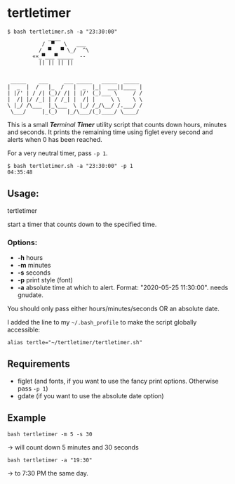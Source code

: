 # tertletimer

```
$ bash tertletimer.sh -a "23:30:00"
             ____
           /  ▀   \   ___
          /  ▀   ▀ \_/  ^\
        ««_▀___▀_____  --
          || || || ||


 _____    ___     ___ _____   _____  _____ 
|  _  |  /   |_  /   |  _  |_|  ___||____ |
| |/' | / /| (_)/ /| | |/' (_)___ \     / /
|  /| |/ /_| | / /_| |  /| |     \ \    \ \
\ |_/ /\___  |_\___  \ |_/ /_/\__/ /.___/ /
 \___/     |_(_)   |_/\___/(_)____/ \____/ 
```


This is a small ***Ter**minal **Timer*** utility script that counts down hours, minutes and seconds.
It prints the remaining time using figlet every second and alerts when 0 has been reached.

For a very neutral timer, pass `-p 1`.

```
$ bash tertletimer.sh -a "23:30:00" -p 1
04:35:48
```


## Usage:
tertletimer

start a timer that counts down to the specified time.

### Options:
- **-h** hours
- **-m** minutes
- **-s** seconds
- **-p** print style (font)
- **-a** absolute time at which to alert. Format: "2020-05-25 11:30:00". needs gnudate.

You should only pass either hours/minutes/seconds OR an absolute date.

I added the line to my `~/.bash_profile` to make the script globally accessible:
```
alias tertle="~/tertletimer/tertletimer.sh"
```


## Requirements
- figlet (and fonts, if you want to use the fancy print options. Otherwise pass `-p 1`)
- gdate (if you want to use the absolute date option)

## Example
```
bash tertletimer -m 5 -s 30
```
-> will count down 5 minutes and 30 seconds

```
bash tertletimer -a "19:30"
```
-> to 7:30 PM the same day.

